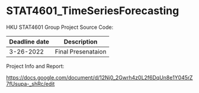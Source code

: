 # STAT4601_TimeSeriesForecasting
HKU STAT4601 Group Project Source Code:

| Deadline date | Description |
| --- | --- |
| 3-26-2022 | Final Presenataion |

Project Info and Report:

https://docs.google.com/document/d/12Nj0_2Gwrh4z0L2f6DqUn8e1Y045rZ7fUsupa-_shRc/edit
